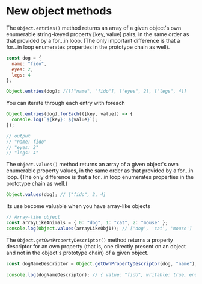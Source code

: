 # New object methods

The `Object.entries()` method returns an array of a given object's own enumerable string-keyed property [key, value] pairs, in the same order as that provided by a for...in loop. (The only important difference is that a for...in loop enumerates properties in the prototype chain as well).

```js
const dog = {
  name: "fido",
  eyes: 2,
  legs: 4
};

Object.entries(dog); //[["name", "fido"], ["eyes", 2], ["legs", 4]]
```

You can iterate through each entry with foreach

```js
Object.entries(dog).forEach(([key, value]) => {
  console.log(`${key}: ${value}`);
});

// output
// "name: fido"
// "eyes: 2"
// "legs: 4"
```

The `Object.values()` method returns an array of a given object's own enumerable property values, in the same order as that provided by a for...in loop. (The only difference is that a for...in loop enumerates properties in the prototype chain as well.)

```js
Object.values(dog); // ["fido", 2, 4]
```

Its use become valuable when you have array-like objects

```js
// Array-like object
const arrayLikeAnimals = { 0: "dog", 1: "cat", 2: "mouse" };
console.log(Object.values(arrayLikeObj1)); // ['dog', 'cat', 'mouse']
```

The `Object.getOwnPropertyDescriptor()` method returns a property descriptor for an own property (that is, one directly present on an object and not in the object's prototype chain) of a given object.

```js
const dogNameDescriptor = Object.getOwnPropertyDescriptor(dog, "name");

console.log(dogNameDescriptor); // { value: "fido", writable: true, enumerable: true, configurable: true }
```
